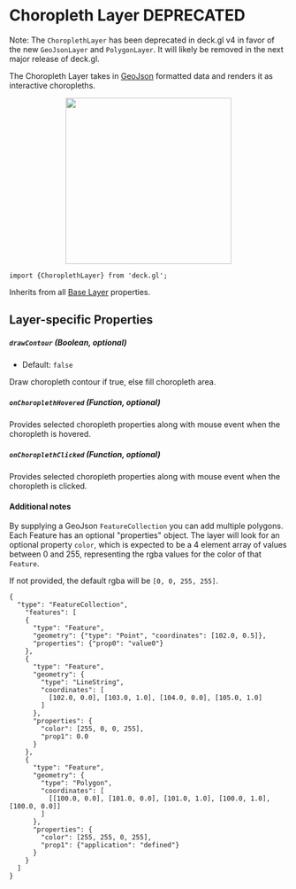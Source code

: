 # Choropleth Layer **DEPRECATED**

Note: The `ChoroplethLayer` has been deprecated in deck.gl v4 in favor
of the new `GeoJsonLayer` and `PolygonLayer`. It will likely be removed in the
next major release of deck.gl.

The Choropleth Layer takes in [GeoJson](http://geojson.org/) formatted data and
renders it as interactive choropleths.

<div align="center">
  <img height="300" src="/demo/src/static/images/demo-thumb-choropleth.jpg" />
</div>

    import {ChoroplethLayer} from 'deck.gl';

Inherits from all [Base Layer](/docs/layers/base-layer.md) properties.

## Layer-specific Properties

##### `drawContour` (Boolean, optional)

- Default: `false`

Draw choropleth contour if true, else fill choropleth area.

##### `onChoroplethHovered` (Function, optional)

Provides selected choropleth properties along with mouse event when the choropleth is hovered.

##### `onChoroplethClicked` (Function, optional)

Provides selected choropleth properties along with mouse event when the choropleth is clicked.

#### Additional notes

By supplying a GeoJson `FeatureCollection` you can add multiple polygons.
Each Feature has an optional "properties" object. The layer will look for an
optional property `color`, which is expected to be a 4 element array of values
between 0 and 255, representing the rgba values for the color of that `Feature`.

If not provided, the default rgba will be `[0, 0, 255, 255]`.


    {
      "type": "FeatureCollection",
        "features": [
        {
          "type": "Feature",
          "geometry": {"type": "Point", "coordinates": [102.0, 0.5]},
          "properties": {"prop0": "value0"}
        },
        {
          "type": "Feature",
          "geometry": {
            "type": "LineString",
            "coordinates": [
              [102.0, 0.0], [103.0, 1.0], [104.0, 0.0], [105.0, 1.0]
            ]
          },
          "properties": {
            "color": [255, 0, 0, 255],
            "prop1": 0.0
          }
        },
        {
          "type": "Feature",
          "geometry": {
            "type": "Polygon",
            "coordinates": [
              [[100.0, 0.0], [101.0, 0.0], [101.0, 1.0], [100.0, 1.0], [100.0, 0.0]]
            ]
          },
          "properties": {
            "color": [255, 255, 0, 255],
            "prop1": {"application": "defined"}
          }
        }
      ]
    }
